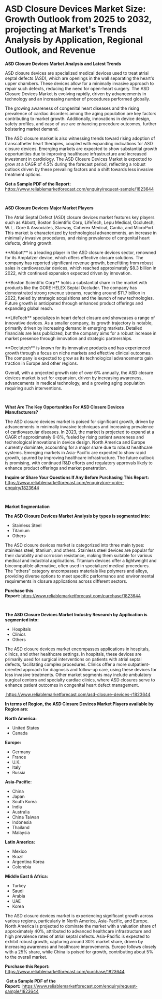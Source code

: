 <p><h1>ASD Closure Devices Market Size: Growth Outlook from 2025 to 2032, projecting at Market's Trends Analysis by Application, Regional Outlook, and Revenue</h1></p><p><strong>ASD Closure Devices Market Analysis and Latest Trends</strong></p>
<p><p>ASD closure devices are specialized medical devices used to treat atrial septal defects (ASD), which are openings in the wall separating the heart's upper chambers. These devices allow for a minimally invasive approach to repair such defects, reducing the need for open-heart surgery. The ASD Closure Devices Market is evolving rapidly, driven by advancements in technology and an increasing number of procedures performed globally. </p><p>The growing awareness of congenital heart diseases and the rising prevalence of cardiac disorders among the aging population are key factors contributing to market growth. Additionally, innovations in device design, safety profiles, and ease of use are enhancing procedure outcomes, further bolstering market demand. </p><p>The ASD closure market is also witnessing trends toward rising adoption of transcatheter heart therapies, coupled with expanding indications for ASD closure devices. Emerging markets are expected to show substantial growth opportunities due to improving healthcare infrastructure and increased investment in cardiology. The ASD Closure Devices Market is expected to grow at a CAGR of 4.5% during the forecast period, reflecting a robust outlook driven by these prevailing factors and a shift towards less invasive treatment options.</p></p>
<p><strong>Get a Sample PDF of the Report:&nbsp;</strong> <a href="https://www.reliablemarketforecast.com/enquiry/request-sample/1823644?utm_campaign=2397&utm_medium=2&utm_source=Github&utm_content=ia&utm_term=13042025&utm_id=asd-closure-devices">https://www.reliablemarketforecast.com/enquiry/request-sample/1823644</a></p>
<p>&nbsp;</p>
<p><strong>ASD Closure Devices Major Market Players</strong></p>
<p><p>The Atrial Septal Defect (ASD) closure devices market features key players such as Abbott, Boston Scientific Corp, LifeTech, Lepu Medical, Occlutech, W. L. Gore & Associates, Starway, Coherex Medical, Cardia, and MicroPort. This market is characterized by technological advancements, an increase in minimally invasive procedures, and rising prevalence of congenital heart defects, driving growth.</p><p>**Abbott** is a leading player in the ASD closure devices sector, renowned for its Amplatzer device, which offers effective closure solutions. The company has reported significant revenue growth, benefitting from robust sales in cardiovascular devices, which reached approximately $8.3 billion in 2022, with continued expansion expected driven by innovation.</p><p>**Boston Scientific Corp** holds a substantial share in the market with products like the GORE HELEX Septal Occluder. The company has demonstrated strong revenue streams, reaching around $11.7 billion in 2022, fueled by strategic acquisitions and the launch of new technologies. Future growth is anticipated through enhanced product offerings and expanding global reach.</p><p>**LifeTech** specializes in heart defect closure and showcases a range of innovative devices. As a smaller company, its growth trajectory is notable, primarily driven by increasing demand in emerging markets. Detailed financials are less publicized, but the company aims for a robust increase in market presence through innovation and strategic partnerships.</p><p>**Occlutech** is known for its innovative products and has experienced growth through a focus on niche markets and effective clinical outcomes. The company is expected to grow as its technological advancements gain traction in Europe and other regions.</p><p>Overall, with a projected growth rate of over 6% annually, the ASD closure devices market is set for expansion, driven by increasing awareness, advancements in medical technology, and a growing aging population requiring such interventions.</p></p>
<p>&nbsp;</p>
<p><strong>What Are The Key Opportunities For ASD Closure Devices Manufacturers?</strong></p>
<p><p>The ASD closure devices market is poised for significant growth, driven by advancements in minimally invasive techniques and increasing prevalence of cardiovascular diseases. In 2023, the market is projected to expand at a CAGR of approximately 6-8%, fueled by rising patient awareness and technological innovations in device design. North America and Europe currently dominate, accounting for a major share due to robust healthcare systems. Emerging markets in Asia-Pacific are expected to show rapid growth, spurred by improving healthcare infrastructure. The future outlook is promising, with continued R&D efforts and regulatory approvals likely to enhance product offerings and market penetration.</p></p>
<p><strong>Inquire or Share Your Questions If Any Before Purchasing This Report:</strong> <a href="https://www.reliablemarketforecast.com/enquiry/pre-order-enquiry/1823644?utm_campaign=2397&utm_medium=2&utm_source=Github&utm_content=ia&utm_term=13042025&utm_id=asd-closure-devices">https://www.reliablemarketforecast.com/enquiry/pre-order-enquiry/1823644</a></p>
<p>&nbsp;</p>
<p><strong>Market Segmentation</strong></p>
<p><strong>The ASD Closure Devices Market Analysis by types is segmented into:</strong></p>
<p><ul><li>Stainless Steel</li><li>Titanium</li><li>Others</li></ul></p>
<p><p>The ASD closure devices market is categorized into three main types: stainless steel, titanium, and others. Stainless steel devices are popular for their durability and corrosion resistance, making them suitable for various medical and industrial applications. Titanium devices offer a lightweight and biocompatible alternative, often used in specialized medical procedures. The "others" category encompasses materials like polymers and alloys, providing diverse options to meet specific performance and environmental requirements in closure applications across different sectors.</p></p>
<p><strong>Purchase this Report:&nbsp;</strong><a href="https://www.reliablemarketforecast.com/purchase/1823644?utm_campaign=2397&utm_medium=2&utm_source=Github&utm_content=ia&utm_term=13042025&utm_id=asd-closure-devices">https://www.reliablemarketforecast.com/purchase/1823644</a></p>
<p>&nbsp;</p>
<p><strong>The ASD Closure Devices Market Industry Research by Application is segmented into:</strong></p>
<p><ul><li>Hospitals</li><li>Clinics</li><li>Others</li></ul></p>
<p><p>The ASD closure devices market encompasses applications in hospitals, clinics, and other healthcare settings. In hospitals, these devices are primarily used for surgical interventions on patients with atrial septal defects, facilitating complex procedures. Clinics offer a more outpatient-oriented approach for diagnosis and follow-up care, using these devices for less invasive treatments. Other market segments may include ambulatory surgical centers and specialty cardiac clinics, where ASD closures serve to enhance patient outcomes in congenital heart defect management.</p></p>
<p><a href="https://www.reliablemarketforecast.com/asd-closure-devices-r1823644?utm_campaign=2397&utm_medium=2&utm_source=Github&utm_content=ia&utm_term=13042025&utm_id=asd-closure-devices">&nbsp;https://www.reliablemarketforecast.com/asd-closure-devices-r1823644</a></p>
<p><strong>In terms of Region, the ASD Closure Devices Market Players available by Region are:</strong></p>
<p>
    <p> <strong> North America: </strong>
        <ul>
            <li>United States</li>
            <li>Canada</li>
        </ul>
        </p> 
    <p> <strong> Europe: </strong>
        <ul>
            <li>Germany</li>
            <li>France</li>
            <li>U.K.</li>
            <li>Italy</li>
            <li>Russia</li>
        </ul>
        </p> 
    <p> <strong> Asia-Pacific: </strong>
        <ul>
            <li>China</li>
            <li>Japan</li>
            <li>South Korea</li>
            <li>India</li>
            <li>Australia</li>
            <li>China Taiwan</li>
            <li>Indonesia</li>
            <li>Thailand</li>
            <li>Malaysia</li>
        </ul>
        </p> 
    <p> <strong> Latin America: </strong>
        <ul>
            <li>Mexico</li>
            <li>Brazil</li>
            <li>Argentina Korea</li>
            <li>Colombia</li>
        </ul>
        </p> 
    <p> <strong> Middle East & Africa: </strong>
        <ul>
            <li>Turkey</li>
            <li>Saudi</li>
            <li>Arabia</li>
            <li>UAE</li>
            <li>Korea</li>
        </ul>
    </p>
    </p>
<p><p>The ASD closure devices market is experiencing significant growth across various regions, particularly in North America, Asia-Pacific, and Europe. North America is projected to dominate the market with a valuation share of approximately 40%, attributed to advanced healthcare infrastructure and high prevalence rates of atrial septal defects. Asia-Pacific is expected to exhibit robust growth, capturing around 30% market share, driven by increasing awareness and healthcare improvements. Europe follows closely with a 25% share, while China is poised for growth, contributing about 5% to the overall market.</p></p>
<p><strong>Purchase this Report: </strong><a href="https://www.reliablemarketforecast.com/purchase/1823644?utm_campaign=2397&utm_medium=2&utm_source=Github&utm_content=ia&utm_term=13042025&utm_id=asd-closure-devices">https://www.reliablemarketforecast.com/purchase/1823644</a></p>
<p>&nbsp;<strong>Get a Sample PDF of the Report:&nbsp;&nbsp;</strong><a href="https://www.reliablemarketforecast.com/enquiry/request-sample/1823644?utm_campaign=2397&utm_medium=2&utm_source=Github&utm_content=ia&utm_term=13042025&utm_id=asd-closure-devices">https://www.reliablemarketforecast.com/enquiry/request-sample/1823644</a></p>
<p><strong></strong></p>
<p><p></p><p></p><p></p></p>